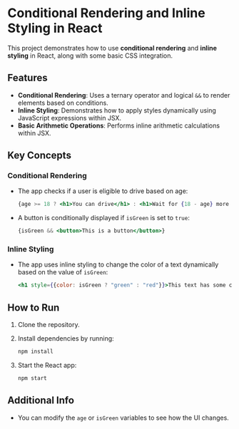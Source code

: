 # Conditional Rendering and Inline Styling in React

This project demonstrates how to use **conditional rendering** and **inline styling** in React, along with some basic CSS integration.

## Features

- **Conditional Rendering**: Uses a ternary operator and logical `&&` to render elements based on conditions.
- **Inline Styling**: Demonstrates how to apply styles dynamically using JavaScript expressions within JSX.
- **Basic Arithmetic Operations**: Performs inline arithmetic calculations within JSX.

## Key Concepts

### Conditional Rendering
- The app checks if a user is eligible to drive based on age:

  ```jsx
  {age >= 18 ? <h1>You can drive</h1> : <h1>Wait for {18 - age} more years.</h1>}
  ```

- A button is conditionally displayed if `isGreen` is set to `true`:

  ```jsx
  {isGreen && <button>This is a button</button>}
  ```

### Inline Styling
- The app uses inline styling to change the color of a text dynamically based on the value of `isGreen`:

  ```jsx
  <h1 style={{color: isGreen ? "green" : "red"}}>This text has some color</h1>
  ```

## How to Run

1. Clone the repository.
2. Install dependencies by running:

   ```bash
   npm install
   ```

3. Start the React app:

   ```bash
   npm start
   ```

## Additional Info

- You can modify the `age` or `isGreen` variables to see how the UI changes.